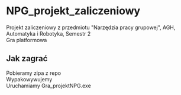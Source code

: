 # NPG_projekt_zaliczeniowy
Projekt zaliczeniowy z przedmiotu "Narzędzia pracy grupowej", AGH, Automatyka i Robotyka, Semestr 2\
Gra platformowa
## Jak zagrać
Pobieramy zipa z repo\
Wypakowywujemy\
Uruchamiamy Gra_projektNPG.exe
